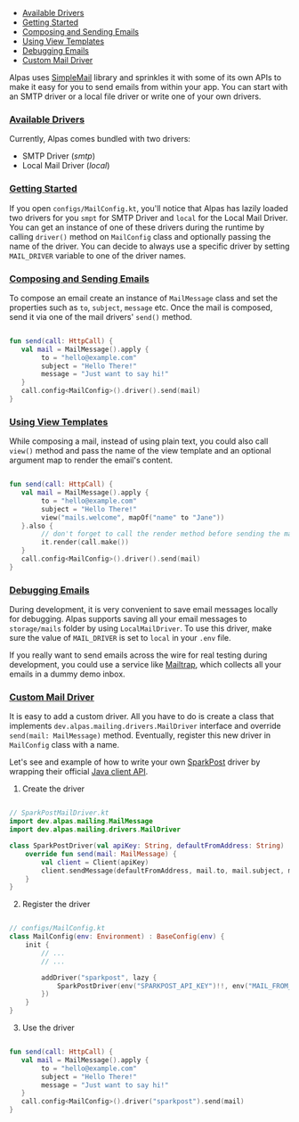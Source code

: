 - [Available Drivers](#available-drivers)
- [Getting Started](#getting-started)
- [Composing and Sending Emails](#composing-and-sending-emails)
- [Using View Templates](#using-view-templates)
- [Debugging Emails](#debugging-emails)
- [Custom Mail Driver](#custom-mail-driver)

Alpas uses [SimpleMail]() library and sprinkles it with some of its own APIs to make it easy for you to send emails
from within your app. You can start with an SMTP driver or a local file driver or write one of your own drivers.

<a name="available-drivers"></a>
### [Available Drivers](#available-drivers)

Currently, Alpas comes bundled with two drivers:

<div class="sublist">

* SMTP Driver (*smtp*)
* Local Mail Driver (*local*)

</div>

<a name="getting-started"></a>
### [Getting Started](#getting-started)

If you open `configs/MailConfig.kt`, you'll notice that Alpas has lazily loaded two drivers for you `smpt` for SMTP
Driver and `local` for the Local Mail Driver. You can get an instance of one of these drivers during the runtime
by calling `driver()` method on `MailConfig` class and optionally passing the name of the driver. You can decide
to always use a specific driver by setting `MAIL_DRIVER` variable to one of the driver names.

<a name="composing-and-sending-emails"></a>
### [Composing and Sending Emails](#composing-and-sending-emails)

To compose an email create an instance of `MailMessage` class and set the properties such as `to`, `subject`, 
`message` etc. Once the mail is composed, send it via one of the mail drivers' `send()` method.

<span class="line-numbers" data-start="5">

```kotlin

fun send(call: HttpCall) {
   val mail = MailMessage().apply {
        to = "hello@example.com"
        subject = "Hello There!"
        message = "Just want to say hi!"
   }
   call.config<MailConfig>().driver().send(mail)
}

```

</span>

<a name="using-view-templates"></a>
### [Using View Templates](#using-view-templates)

While composing a mail, instead of using plain text, you could also call `view()` method and pass the name of 
the view template and an optional argument map to render the email's content.

<span class="line-numbers" data-start="5">

```kotlin

fun send(call: HttpCall) {
   val mail = MailMessage().apply {
        to = "hello@example.com"
        subject = "Hello There!"
        view("mails.welcome", mapOf("name" to "Jane"))
   }.also {
        // don't forget to call the render method before sending the mail
        it.render(call.make())
   }
   call.config<MailConfig>().driver().send(mail)
}

```

</span>


<a name="debugging-emails"></a>
### [Debugging Emails](#debugging-emails)

During development, it is very convenient to save email messages locally for debugging. Alpas supports saving all 
your email messages to `storage/mails` folder by using `LocalMailDriver`. To use this driver, make sure the value of 
`MAIL_DRIVER` is set to `local` in your `.env` file.

If you really want to send emails across the wire for real testing during development, you could use a service
like [Mailtrap](https://mailtrap.io/), which collects all your emails in a dummy demo inbox.

<a name="custom-mail-driver"></a>
### [Custom Mail Driver](#custom-mail-driver)

It is easy to add a custom driver. All you have to do is create a class that implements 
`dev.alpas.mailing.drivers.MailDriver` interface and override `send(mail: MailMessage)` method. Eventually, register
this new driver in `MailConfig` class with a name.

Let's see and example of how to write your own [SparkPost](https://sparkpost.com) driver by wrapping their 
official [Java client API](https://github.com/SparkPost/java-sparkpost).

<div class="ordered-list">

1. Create the driver

<span class="line-numbers" data-start="2">

```kotlin

// SparkPostMailDriver.kt
import dev.alpas.mailing.MailMessage
import dev.alpas.mailing.drivers.MailDriver

class SparkPostDriver(val apiKey: String, defaultFromAddress: String) : MailDriver {
    override fun send(mail: MailMessage) {
        val client = Client(apiKey)
        client.sendMessage(defaultFromAddress, mail.to, mail.subject, mail.text, mail.text)
    }
}

```

</span>

2. Register the driver

<span class="line-numbers" data-start="3">

```kotlin

// configs/MailConfig.kt
class MailConfig(env: Environment) : BaseConfig(env) {
    init {
        // ...
        // ...

        addDriver("sparkpost", lazy { 
            SparkPostDriver(env("SPARKPOST_API_KEY")!!, env("MAIL_FROM_ADDRESS")) 
        })
    }
}

```

</span>

3. Use the driver

<span class="line-numbers" data-start="5">

```kotlin

fun send(call: HttpCall) {
   val mail = MailMessage().apply {
        to = "hello@example.com"
        subject = "Hello There!"
        message = "Just want to say hi!"
   }
   call.config<MailConfig>().driver("sparkpost").send(mail)
}

```

</span>

</div>
